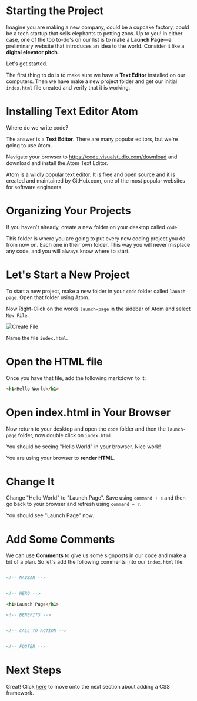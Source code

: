 # Starting the Project

Imagine you are making a new company, could be a cupcake factory, could be a tech startup that sells elephants to petting zoos. Up to you! In either case, one of the top to-do's on our list is to make a **Launch Page**—a preliminary website that introduces an idea to the world. Consider it like a **digital elevator pitch**.

Let's get started.

The first thing to do is to make sure we have a **Text Editor** installed on our computers. Then we have make a new project folder and get our initial `index.html` file created and verify that it is working.

# Installing Text Editor Atom

Where do we write code?

The answer is a **Text Editor**. There are many popular editors, but we're going to use Atom.

Navigate your browser to https://code.visualstudio.com/download and download and install the Atom Text Editor.

Atom is a wildly popular text editor. It is free and open source and it is created and maintained by GitHub.com, one of the most popular websites for software engineers.

# Organizing Your Projects

If you haven't already, create a new folder on your desktop called `code`.

This folder is where you are going to put every new coding project you do from now on. Each one in their own folder. This way you will never misplace any code, and you will always know where to start.

# Let's Start a New Project

To start a new project, make a new folder in your `code` folder called `launch-page`. Open that folder using Atom.

Now Right-Click on the words `launch-page` in the sidebar of Atom and select `New File`.

![Create File](create-file.png)

Name the file `index.html`.

# Open the HTML file

Once you have that file, add the following markdown to it:

```html
<h1>Hello World</h1>
```

# Open index.html in Your Browser

Now return to your desktop and open the `code` folder and then the `launch-page` folder, now double click on `index.html`.

You should be seeing "Hello World" in your browser. Nice work!

You are using your browser to **render HTML**.

# Change It

Change "Hello World" to "Launch Page". Save using `command + s` and then go back to your browser and refresh using `command + r`.

You should see "Launch Page" now.

# Add Some Comments

We can use **Comments** to give us some signposts in our code and make a bit of a plan. So let's add the following comments into our `index.html` file:

```html

<!-- NAVBAR -->


<!-- HERO -->

<h1>Launch Page</h1>

<!-- BENEFITS -->


<!-- CALL TO ACTION -->


<!-- FOOTER -->

```

# Next Steps

Great! Click [here](../P01-Adding-A-Css-Framework/content.md) to move onto the next section about adding a CSS framework.
